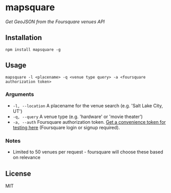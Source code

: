 # mapsquare
_Get GeoJSON from the Foursquare venues API_

## Installation

`npm install mapsquare -g`

## Usage

`mapsquare -l <placename> -q <venue type query> -a <foursquare authorization token>`

### Arguments

* `-l, --location` A placename for the venue search (e.g. 'Salt Lake City, UT')
* `-q, --query` A venue type (e.g. 'hardware' or 'movie theater')
* `-a, --auth` Foursquare authorization token. [Get a convenience token for testing here](https://developer.foursquare.com/docs/explore#req=venues/explore%3Fnear%3DSalt+Lake+City,+UT%26query%3Dpark) (Foursquare login or signup required).

### Notes

- Limited to 50 venues per request - foursquare will choose these based on relevance

## License

MIT
